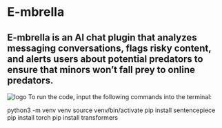 # E-mbrella
## E-mbrella is an AI chat plugin that analyzes messaging conversations, flags risky content, and alerts users about potential predators to ensure that minors won’t fall prey to online predators.
![logo](https://github.com/Helenessli/OnlinePredatorDetector/blob/master/logo.png)
To run the code, input the following commands into the terminal:

python3 -m venv venv
source venv/bin/activate
pip install sentencepiece
pip install torch
pip install transformers
